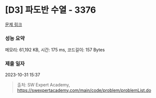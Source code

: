 # [D3] 파도반 수열 - 3376 

[문제 링크](https://swexpertacademy.com/main/code/problem/problemDetail.do?contestProbId=AWD3Y27q3QIDFAUZ) 

### 성능 요약

메모리: 61,192 KB, 시간: 175 ms, 코드길이: 157 Bytes

### 제출 일자

2023-10-31 15:37



> 출처: SW Expert Academy, https://swexpertacademy.com/main/code/problem/problemList.do